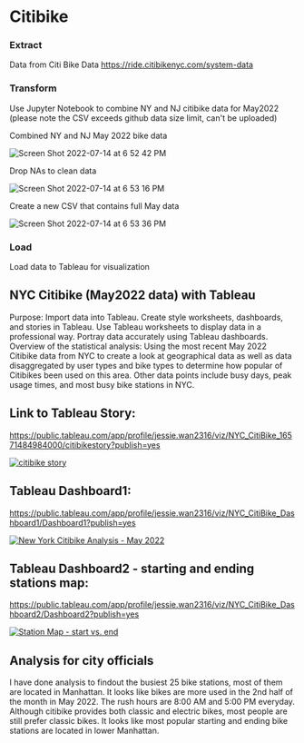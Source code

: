 # Citibike

### Extract 

Data from Citi Bike Data https://ride.citibikenyc.com/system-data

### Transform 

Use Jupyter Notebook to combine NY and NJ citibike data for May2022 (please note the CSV exceeds github data size limit, can't be uploaded)

Combined NY and NJ May 2022 bike data

![Screen Shot 2022-07-14 at 6 52 42 PM](https://user-images.githubusercontent.com/100645924/179120188-7751115d-0846-4f65-8b2d-1b17891b3bc7.png)

Drop NAs to clean data

![Screen Shot 2022-07-14 at 6 53 16 PM](https://user-images.githubusercontent.com/100645924/179120283-1e8fbc6b-3a30-4970-a3bc-af65313d9ea6.png)

Create a new CSV that contains full May data

![Screen Shot 2022-07-14 at 6 53 36 PM](https://user-images.githubusercontent.com/100645924/179120341-5e0ed162-15f2-48fd-a769-28d986edf55e.png)



### Load

Load data to Tableau for visualization 


## NYC Citibike (May2022 data) with Tableau

Purpose:
Import data into Tableau.
Create style worksheets, dashboards, and stories in Tableau.
Use Tableau worksheets to display data in a professional way.
Portray data accurately using Tableau dashboards.
Overview of the statistical analysis:
Using the most recent May 2022 Citibike data from NYC to create a look at geographical data as well as data disaggregated by user types and bike types to determine how popular of Citibikes been used on this area. Other data points include busy days, peak usage times, and most busy bike stations in NYC.


## Link to Tableau Story:

https://public.tableau.com/app/profile/jessie.wan2316/viz/NYC_CitiBike_16571484984000/citibikestory?publish=yes


<div class='tableauPlaceholder' id='viz1657670370474' style='position: relative'><noscript><a href='#'><img alt='citibike story ' src='https:&#47;&#47;public.tableau.com&#47;static&#47;images&#47;NY&#47;NYC_CitiBike_16571484984000&#47;citibikestory&#47;1_rss.png' style='border: none' /></a></noscript><object class='tableauViz'  style='display:none;'><param name='host_url' value='https%3A%2F%2Fpublic.tableau.com%2F' /> <param name='embed_code_version' value='3' /> <param name='site_root' value='' /><param name='name' value='NYC_CitiBike_16571484984000&#47;citibikestory' /><param name='tabs' value='no' /><param name='toolbar' value='yes' /><param name='static_image' value='https:&#47;&#47;public.tableau.com&#47;static&#47;images&#47;NY&#47;NYC_CitiBike_16571484984000&#47;citibikestory&#47;1.png' /> <param name='animate_transition' value='yes' /><param name='display_static_image' value='yes' /><param name='display_spinner' value='yes' /><param name='display_overlay' value='yes' /><param name='display_count' value='yes' /><param name='language' value='en-US' /><param name='filter' value='publish=yes' /></object></div>                





## Tableau Dashboard1: 

https://public.tableau.com/app/profile/jessie.wan2316/viz/NYC_CitiBike_Dashboard1/Dashboard1?publish=yes


<div class='tableauPlaceholder' id='viz1657672693270' style='position: relative'><noscript><a href='#'><img alt='New York Citibike Analysis - May 2022 ' src='https:&#47;&#47;public.tableau.com&#47;static&#47;images&#47;NY&#47;NYC_CitiBike_Dashboard1&#47;Dashboard1&#47;1_rss.png' style='border: none' /></a></noscript><object class='tableauViz'  style='display:none;'><param name='host_url' value='https%3A%2F%2Fpublic.tableau.com%2F' /> <param name='embed_code_version' value='3' /> <param name='site_root' value='' /><param name='name' value='NYC_CitiBike_Dashboard1&#47;Dashboard1' /><param name='tabs' value='no' /><param name='toolbar' value='yes' /><param name='static_image' value='https:&#47;&#47;public.tableau.com&#47;static&#47;images&#47;NY&#47;NYC_CitiBike_Dashboard1&#47;Dashboard1&#47;1.png' /> <param name='animate_transition' value='yes' /><param name='display_static_image' value='yes' /><param name='display_spinner' value='yes' /><param name='display_overlay' value='yes' /><param name='display_count' value='yes' /><param name='language' value='en-US' /><param name='filter' value='publish=yes' /></object></div>                






## Tableau Dashboard2 - starting and ending stations map: 

https://public.tableau.com/app/profile/jessie.wan2316/viz/NYC_CitiBike_Dashboard2/Dashboard2?publish=yes


<div class='tableauPlaceholder' id='viz1657672592202' style='position: relative'><noscript><a href='#'><img alt='Station Map - start vs. end ' src='https:&#47;&#47;public.tableau.com&#47;static&#47;images&#47;NY&#47;NYC_CitiBike_Dashboard2&#47;Dashboard2&#47;1_rss.png' style='border: none' /></a></noscript><object class='tableauViz'  style='display:none;'><param name='host_url' value='https%3A%2F%2Fpublic.tableau.com%2F' /> <param name='embed_code_version' value='3' /> <param name='site_root' value='' /><param name='name' value='NYC_CitiBike_Dashboard2&#47;Dashboard2' /><param name='tabs' value='no' /><param name='toolbar' value='yes' /><param name='static_image' value='https:&#47;&#47;public.tableau.com&#47;static&#47;images&#47;NY&#47;NYC_CitiBike_Dashboard2&#47;Dashboard2&#47;1.png' /> <param name='animate_transition' value='yes' /><param name='display_static_image' value='yes' /><param name='display_spinner' value='yes' /><param name='display_overlay' value='yes' /><param name='display_count' value='yes' /><param name='language' value='en-US' /><param name='filter' value='publish=yes' /></object></div>                


## Analysis for city officials 

I have done analysis to findout the busiest 25 bike stations, most of them are located in Manhattan. It looks like bikes are more used in the 2nd half of the month in May 2022. The rush hours are 8:00 AM and 5:00 PM everyday. Although citibike provides both classic and electric bikes, most people are still prefer classic bikes. It looks like most popular starting and ending bike stations are located in lower Manhattan.

